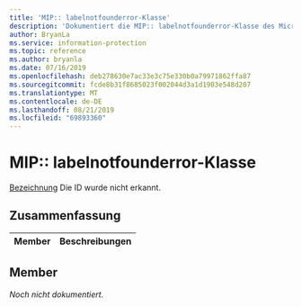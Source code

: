 ```yaml
---
title: 'MIP:: labelnotfounderror-Klasse'
description: 'Dokumentiert die MIP:: labelnotfounderror-Klasse des Microsoft Information Protection (MIP) SDK.'
author: BryanLa
ms.service: information-protection
ms.topic: reference
ms.author: bryanla
ms.date: 07/16/2019
ms.openlocfilehash: deb278630e7ac33e3c75e330b0a79971862ffa87
ms.sourcegitcommit: fcde8b31f8685023f002044d3a1d1903e548d207
ms.translationtype: MT
ms.contentlocale: de-DE
ms.lasthandoff: 08/21/2019
ms.locfileid: "69893360"
---
```

# <a name="class-miplabelnotfounderror"></a>MIP:: labelnotfounderror-Klasse 
[Bezeichnung](class_mip_label.md) Die ID wurde nicht erkannt.
  
## <a name="summary"></a>Zusammenfassung
 Member                        | Beschreibungen                                
--------------------------------|---------------------------------------------
  
## <a name="members"></a>Member
_Noch nicht dokumentiert._
